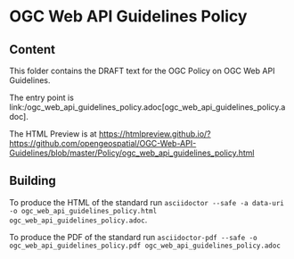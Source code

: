# OGC Web API Guidelines Policy

## Content

This folder contains the DRAFT text for the OGC Policy on OGC Web API Guidelines.

The entry point is link:/ogc_web_api_guidelines_policy.adoc[ogc_web_api_guidelines_policy.adoc].

The HTML Preview is at https://htmlpreview.github.io/?https://github.com/opengeospatial/OGC-Web-API-Guidelines/blob/master/Policy/ogc_web_api_guidelines_policy.html

## Building

To produce the HTML of the standard run `asciidoctor --safe -a data-uri -o ogc_web_api_guidelines_policy.html ogc_web_api_guidelines_policy.adoc`.

To produce the PDF of the standard run `asciidoctor-pdf --safe -o ogc_web_api_guidelines_policy.pdf ogc_web_api_guidelines_policy.adoc`
